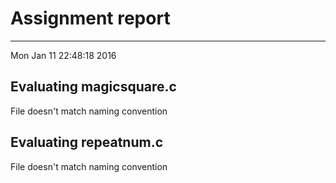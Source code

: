 # Assignment report
---
Mon Jan 11 22:48:18 2016

## Evaluating magicsquare.c

File doesn't match naming convention

## Evaluating repeatnum.c

File doesn't match naming convention

